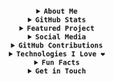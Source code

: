 <details align="center">
  <summary> <b> <samp> About Me </samp></b></summary>
  <samp>
    Hi there, I'm Zirmith! 👋

    I'm passionate about coding, gaming, and exploring new technologies. I love to create, learn, and contribute to open-source projects.
  </samp>
</details>

<details align="center">
  <summary> <b> <samp> GitHub Stats </samp></b></summary>
  <samp>
     <p align="center">
      <img align="center" src="https://github-readme-streak-stats.herokuapp.com/?user=Zirmith](https://github-readme-stats.vercel.app/api?username=Zirmith&show_icons=true&theme=dracula" alt="Zirmith" />
    </p>
    <br>
    [![Top Langs]
<p align="center">
      <img align="center" src="https://github-readme-streak-stats.herokuapp.com/?user=Zirmith](https://github-readme-stats.vercel.app/api?username=Zirmith&show_icons=true&theme=dracula" alt="Zirmith" />
    </p>
    
  </samp>
</details>

<details align="center">
  <summary> <b> <samp> Featured Project </samp></b></summary>
  <samp>
    🚀 Check out my recent project: [CivitaiAPI]
    <a href="https://github.com/Zirmith/CivitaiAPI"></a>
  </samp>
</details>

<details align="center">
  <summary> <b> <samp> Social Media </samp></b></summary>
  <samp>
    Connect with me on:
    
    - [YouTube](https://www.youtube.com/channel/UC7kreUISW7F0ZJBK0gyhgHA)
    - [Steam](https://steamcommunity.com/profiles/76561198084228301/)
  </samp>
</details>

<details align="center">
  <summary> <b> <samp> GitHub Contributions </samp></b></summary>
  <samp>
    <p align="center">
      <img align="center" src="https://github-readme-streak-stats.herokuapp.com/?user=Zirmith" alt="Zirmith" />
    </p>
  </samp>
</details>

<details align="center">
  <summary> <b> <samp> Technologies I Love ❤️ </samp></b></summary>
  <samp>
    - Frontend: HTML, CSS, JavaScript, React
    - Backend: Node.js, Express
    - Databases: MongoDB, PostgreSQL
    - Game Development: Unity, Unreal Engine
    - DevOps: Docker, Kubernetes
    - Cloud: AWS, Azure
  </samp>
</details>

<details align="center">
  <summary> <b> <samp> Fun Facts </samp></b></summary>
  <samp>
    - 🎮 I'm a gaming enthusiast and a proud member of [Gamer's Club](https://www.gamersclub.com.br/)
    - 🌍 I enjoy exploring new places and cultures, both in real life and in virtual worlds.
    - 🚀 I believe in the power of technology to shape a better future.
  </samp>
</details>

<details align="center">
  <summary> <b> <samp> Get in Touch </samp></b></summary>
  <samp>
    Feel free to explore my repositories and reach out to me if you have any questions or want to collaborate on exciting projects!
  </samp>
</details>
